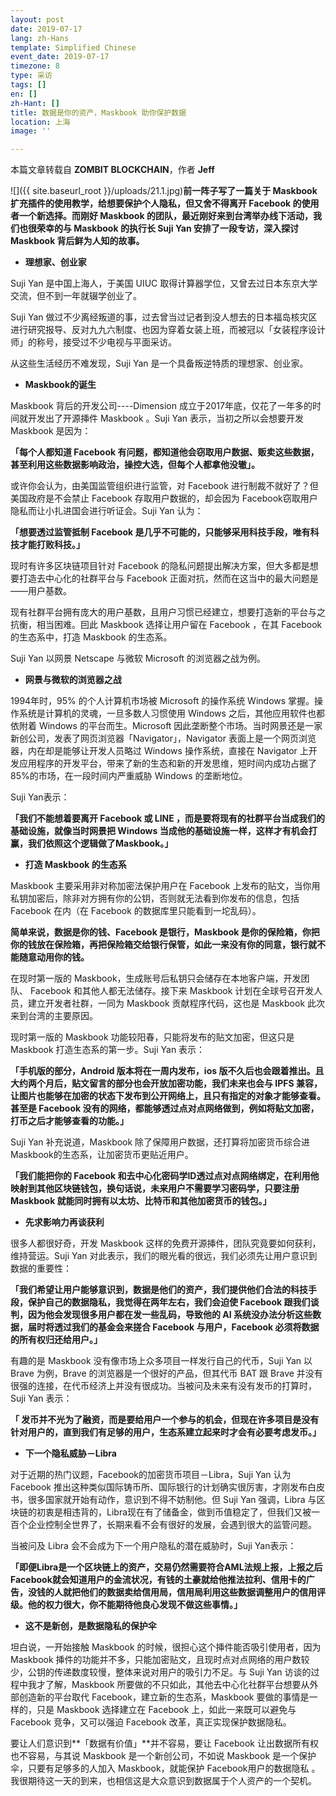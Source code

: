 ```yaml
---
layout: post
date: 2019-07-17
lang: zh-Hans
template: Simplified Chinese
event_date: 2019-07-17
timezone: 8
type: 采访
tags: []
en: []
zh-Hant: []
title: 数据是你的资产，Maskbook 助你保护数据
location: 上海
image: ''

---
```

本篇文章转载自 **ZOMBIT BLOCKCHAIN**，作者 **Jeff**

![]({{ site.baseurl_root }}/uploads/21.1.jpg)**前一阵子写了一篇关于 Maskbook 扩充插件的使用教学，给想要保护个人隐私，但又舍不得离开 Facebook 的使用者一个新选择。而刚好 Maskbook 的团队，最近刚好来到台湾举办线下活动，我们也很荣幸的与 Maskbook 的执行长 Suji Yan 安排了一段专访，深入探讨 Maskbook 背后鲜为人知的故事。**

*  **理想家、创业家**

Suji Yan 是中国上海人，于美国 UIUC 取得计算器学位，又曾去过日本东京大学交流，但不到一年就辍学创业了。

Suji Yan 做过不少离经叛道的事，过去曾当过记者到没人想去的日本福岛核灾区进行研究报导、反对九九六制度、也因为穿着女装上班，而被冠以「女装程序设计师」的称号，接受过不少电视与平面采访。

从这些生活经历不难发现，Suji Yan 是一个具备叛逆特质的理想家、创业家。

* **Maskbook的诞生**

Maskbook 背后的开发公司----Dimension 成立于2017年底，仅花了一年多的时间就开发出了开源挿件 Maskbook 。Suji Yan 表示，当初之所以会想要开发 Maskbook 是因为：

**「每个人都知道 Facebook 有问题，都知道他会窃取用户数据、贩卖这些数据，甚至利用这些数据影响政治，操控大选，但每个人都拿他没辙」。**

或许你会认为，由美国监管组织进行监管，对 Facebook 进行制裁不就好了？但美国政府是不会禁止 Facebook 存取用户数据的，却会因为 Facebook窃取用户隐私而让小扎进国会进行听证会。Suji Yan 认为：

**「想要透过监管抵制 Facebook 是几乎不可能的，只能够采用科技手段，唯有科技才能打败科技。」**

现时有许多区块链项目针对 Facebook 的隐私问题提出解决方案，但大多都是想要打造去中心化的社群平台与 Facebook 正面对抗，然而在这当中的最大问题是——用户基数。

现有社群平台拥有庞大的用户基数，且用户习惯已经建立，想要打造新的平台与之抗衡，相当困难。囙此 Maskbook 选择让用户留在 Facebook ，在其 Facebook 的生态系中，打造 Maskbook 的生态系。

Suji Yan 以网景 Netscape 与微软 Microsoft 的浏览器之战为例。

* **网景与微软的浏览器之战**

1994年时，95% 的个人计算机市场被 Microsoft 的操作系统 Windows 掌握。操作系统是计算机的灵魂，一旦多数人习惯使用 Windows 之后，其他应用软件也都依附着 Windows 的平台而生。Microsoft 因此垄断整个市场。当时网景还是一家新创公司，发表了网页浏览器「Navigator」，Navigator 表面上是一个网页浏览器，内在却是能够让开发人员略过 Windows 操作系统，直接在 Navigator 上开发应用程序的开发平台，带来了新的生态和新的开发思维，短时间内成功占据了85%的市场，在一段时间内严重威胁 Windows 的垄断地位。

Suji Yan表示：

**「我们不能想着要离开 Facebook 或 LINE ，而是要将现有的社群平台当成我们的基础设施，就像当时网景把 Windows 当成他的基础设施一样，这样才有机会打赢，我们依照这个逻辑做了Maskbook。」**

* **打造 Maskbook 的生态系**

Maskbook 主要采用非对称加密法保护用户在 Facebook 上发布的贴文，当你用私钥加密后，除非对方拥有你的公钥，否则就无法看到你发布的信息，包括 Facebook 在内（在 Facebook 的数据库里只能看到一坨乱码）。

**简单来说，数据是你的钱、Facebook 是银行，Maskbook 是你的保险箱，你把你的钱放在保险箱，再把保险箱交给银行保管，如此一来没有你的同意，银行就不能随意动用你的钱。**

在现时第一版的 Maskbook，生成账号后私钥只会储存在本地客户端，开发团队、 Facebook 和其他人都无法储存。接下来 Maskbook 计划在全球号召开发人员，建立开发者社群，一同为 Maskbook 贡献程序代码，这也是 Maskbook 此次来到台湾的主要原因。

现时第一版的 Maskbook 功能较阳春，只能将发布的贴文加密，但这只是 Maskbook 打造生态系的第一步。Suji Yan 表示：

**「手机版的部分，Android 版本将在一周内发布，ios 版不久后也会跟着推出。且大约两个月后，贴文留言的部分也会开放加密功能，我们未来也会与 IPFS 兼容，让图片也能够在加密的状态下发布到公开网络上，且只有指定的对象才能够查看。甚至是 Facebook 没有的网络，都能够透过点对点网络做到，例如将贴文加密，打币之后才能够查看的功能。」**

Suji Yan 补充说道，Maskbook 除了保障用户数据，还打算将加密货币综合进 Maskbook的生态系，让加密货币更贴近用户。

**「我们能把你的 Facebook 和去中心化密码学ID透过点对点网络绑定，在利用他映射到其他区块链钱包，换句话说，未来用户不需要学习密码学，只要注册 Maskbook 就能同时拥有以太坊、比特币和其他加密货币的钱包。」**

* **先求影响力再谈获利**

很多人都很好奇，开发 Maskbook 这样的免费开源挿件，团队究竟要如何获利，维持营运。Suji Yan 对此表示，我们的眼光看的很远，我们必须先让用户意识到数据的重要性：

**「我们希望让用户能够意识到，数据是他们的资产，我们提供他们合法的科技手段，保护自己的数据隐私，我觉得在两年左右，我们会迫使 Facebook 跟我们谈判，因为他会发现很多用户都在发一些乱码，导致他的 AI 系统没办法分析这些数据，届时将透过我们的基金会来搓合 Facebook 与用户，Facebook 必须将数据的所有权归还给用户。」**

有趣的是 Maskbook 没有像市场上众多项目一样发行自己的代币，Suji Yan 以 Brave 为例，Brave 的浏览器是一个很好的产品，但其代币 BAT 跟 Brave 并没有很强的连接，在代币经济上并没有很成功。当被问及未来有没有发币的打算时，Suji Yan 表示：

**「 发币并不光为了融资，而是要给用户一个参与的机会，但现在许多项目是没有针对用户的，直到我们有足够的用户，生态系建立起来时才会有必要考虑发币。」**

* **下一个隐私威胁－Libra**

对于近期的热门议题，Facebook的加密货币项目－Libra，Suji Yan 认为 Facebook 推出这种类似国际铸币所、国际银行的计划确实很厉害，才刚发布白皮书，很多国家就开始有动作，意识到不得不妨制他。但 Suji Yan 强调，Libra 与区块链的初衷是相违背的，Libra现在有了储备金，做到币值稳定了，但我们又被一百个企业控制全世界了，长期来看不会有很好的发展，会遇到很大的监管问题。

当被问及 Libra 会不会成为下一个用户隐私的潜在威胁时，Suji Yan表示：

**「即便Libra是一个区块链上的资产，交易仍然需要符合AML法规上报，上报之后Facebook就会知道用户的金流状况，有钱的土豪就给他推法拉利、信用卡的广告，没钱的人就把他们的数据卖给信用局，信用局利用这些数据调整用户的信用评级。他的权力很大，你不能期待他良心发现不做这些事情。」**

* **这不是新创，是数据隐私的保护伞**

坦白说，一开始接触 Maskbook 的时候，很担心这个挿件能否吸引使用者，因为 Maskbook 挿件的功能并不多，只能加密贴文，且现时点对点网络的用户数较少，公钥的传递数度较慢，整体来说对用户的吸引力不足。与 Suji Yan 访谈的过程中我才了解，Maskbook 所要做的不只如此，其他去中心化社群平台想要从外部创造新的平台取代 Facebook，建立新的生态系，Maskbook 要做的事情是一样的，只是 Maskbook 选择建立在 Facebook 上，如此一来既可以避免与 Facebook 竞争，又可以强迫 Facebook 改革，真正实现保护数据隐私。

要让人们意识到**「数据有价值」**并不容易，要让 Facebook 让出数据所有权也不容易，与其说 Maskbook 是一个新创公司，不如说 Maskbook 是一个保护伞，只要有足够多的人加入 Maskbook，就能保护 Facebook用户的数据隐私 。我很期待这一天的到来，也相信这是大众意识到数据属于个人资产的一个契机。